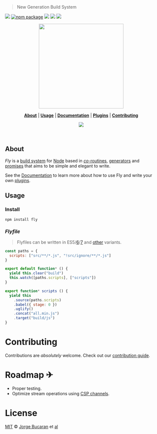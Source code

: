 > New Generation Build System

[![][fly-badge]][fly]
[![npm package][npm-ver-link]][fly]
[![][dl-badge]][npm-pkg-link]
[![][TravisLogo]][Travis]
![][mit-badge]


<p align="center">
  <a href="http://github.com/flyjs/fly">
    <img width=280px  src="https://cloud.githubusercontent.com/assets/8317250/8430194/35c6043a-1f6a-11e5-8cbd-af6cc86baa84.png">
  </a>
</p>


<p align="center">
  <b><a href="#about">About</a></b>
  |
  <b><a href="#usage">Usage</a></b>
  |
  <b><a href="/docs/README.md">Documentation</a></b>
  |
  <b><a href="https://github.com/flyjs/fly/wiki#plugins">Plugins</a></b>
  |
  <b><a href="#contributing">Contributing</a></b>

  <p align="center">
    <a href="https://gitter.im/flyjs/fly?utm_source=badge&utm_medium=badge&utm_campaign=pr-badge&utm_content=badge">
      <img src="https://badges.gitter.im/Join%20Chat.svg">
    </a>
  </p>
</p>

<br>

## About

_Fly_ is a [build system](https://en.wikipedia.org/wiki/Build_automation) for [Node](https://nodejs.org/) based in [_co_-routines](https://medium.com/@tjholowaychuk/callbacks-vs-coroutines-174f1fe66127), [generators](https://developer.mozilla.org/en-US/docs/Web/JavaScript/Reference/Statements/function*) and [promises](https://developer.mozilla.org/en-US/docs/Web/JavaScript/Reference/Global_Objects/Promise) that aims to be simple and elegant to write.

See the [Documentation](/docs/README.md) to learn more about how to use Fly and write your own [plugins](/docs/README.md#plugins).

## Usage
### Install

```
npm install fly
```

### _Flyfile_

> Flyfiles can be written in ES5/[6](/examples/Flyfile.babel.js)/[7](/examples/Flyfile7.babel.js) and [other](https://github.com/jashkenas/coffeescript/wiki/List-of-languages-that-compile-to-JS) variants.

```js
const paths = {
  scripts: ["src/**/*.js", "!src/ignore/**/*.js"]
}

export default function* () {
  yield this.clear("build")
  this.watch([paths.scripts], ["scripts"])
}

export function* scripts () {
  yield this
    .source(paths.scripts)
    .babel({ stage: 0 })
    .uglify()
    .concat("all.min.js")
    .target("build/js")
}
```

# Contributing

Contributions are _absolutely_ welcome. Check out our [contribution guide](/CONTRIBUTING.md).

# Roadmap ✈

+ Proper testing.
+ Optimize stream operations using [CSP channels](https://en.wikipedia.org/wiki/Communicating_sequential_processes).

# License

[MIT](http://opensource.org/licenses/MIT) © [Jorge Bucaran][Author] et [al](https://github.com/flyjs/fly/graphs/contributors)


[author]: http://about.bucaran.me

[fly]: https://www.github.com/flyjs/fly

[fly-badge]: https://img.shields.io/badge/fly-JS-05B3E1.svg?style=flat-square
[mit-badge]: https://img.shields.io/badge/license-MIT-444444.svg?style=flat-square

[npm-pkg-link]: https://www.npmjs.org/package/fly

[npm-ver-link]: https://img.shields.io/npm/v/fly.svg?style=flat-square

[dl-badge]: http://img.shields.io/npm/dm/fly.svg?style=flat-square

[TravisLogo]: http://img.shields.io/travis/flyjs/fly.svg?style=flat-square
[Travis]: https://travis-ci.org/flyjs/fly
